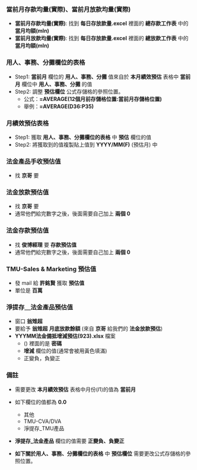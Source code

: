 ### 當前月存款均量(實際)、當前月放款均量(實際)
- **當前月存款均量(實際)**: 找到 **每日存放款量.excel** 裡面的 **總存款工作表** 中的 **當月均額(mln)**
- **當前月放款均量(實際)**: 找到 **每日存放款量.excel** 裡面的 **總放款工作表** 中的 **當月均額(mln)**

### 用人、事務、分攤欄位的表格
- Step1: **當前月** 欄位的 **用人、事務、分攤** 值來自於 **本月績效預估** 表格中 **當前月** 欄位中 **用人、事務、分攤** 的值
- Step2: 調整 **預估欄位** 公式存儲格的參照位置。
    - 公式：**=AVERAGE(12個月前存儲格位置:當前月存儲格位置)**
    - 舉例：**=AVERAGE(D36:P35)**

### 月績效預估表格
- Step1: 獲取 **用人、事務、分攤欄位的表格** 中 **預估** 欄位的值
- Step2: 將獲取到的值複製貼上值到 **YYYY/MM(F)** (預估月) 中

### 法金產品手收預估值
- 找 **京哥** 要

### 法金放款預估值
- 找 **京哥** 要
- 通常他們給完數字之後，後面需要自己加上 **兩個 0**

### 法金存款預估值
- 找 **俊博經理** 要 **存款預估值**
- 通常他們給完數字之後，後面需要自己加上 **兩個 0**

### TMU-Sales & Marketing 預估值 
- 發 mail 給 **許銘賢** 獲取 **預估值**
- 單位是 **百萬** 

### 淨提存＿法金產品預估值
- 窗口 **翁雉超**
- 要給予 **翁雉超** **月底放款餘額** (來自 **京哥** 給我們的 **法金放款預估**)
- **YYYMM法金備抵增減預估(923).xlsx** 檔案
    - () 裡面的是 **密碼**
    - **增減** 欄位的值(通常會被用黃色填滿)
    - 正變負，負變正

### 備註
- 需要更改 **本月績效預估** 表格中月份($I$1)的值為 **當前月**

- 如下欄位的值都為 **0.0**
    - 其他
    - TMU-CVA/DVA
    - 淨提存_TMU產品

- **淨提存_法金產品** 欄位的值需要 **正變負、負變正**

- **如下關於用人、事務、分攤欄位的表格** 中 **預估欄位** 需要更改公式存儲格的參照位置。
